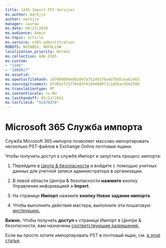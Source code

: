 ```yaml
---
title: 1245-Import-PST-Services
ms.author: markjjo
author: markjjo
manager: lauraw
ms.date: 04/21/2020
ms.audience: Admin
ms.topic: article
ms.service: o365-administration
ROBOTS: NOINDEX, NOFOLLOW
localization_priority: Normal
ms.collection: Adm_O365
ms.custom:
- "1245"
- "1800027"
ms.assetid: ''
ms.openlocfilehash: 107099899e881097a752d0376a4d76d51ea62463
ms.sourcegitcommit: 67dbb2f157f6e83f41d9480071c1d35ac5565509
ms.translationtype: MT
ms.contentlocale: ru-RU
ms.lasthandoff: 05/13/2021
ms.locfileid: "52470278"
---
```

# <a name="microsoft-365-import-service"></a>Microsoft 365 Служба импорта

Служба Microsoft 365 импорта позволяет массово импортировать несколько PST-файлов в Exchange Online почтовые ящики.

Чтобы получить доступ к службе Импорт и запустить процесс импорта:

1. Перейдите в [Центр & безопасности](https://protection.office.com) и войдите с помощью учетных данных для учетной записи администратора в организации.

2. В левой области Центра & безопасности **нажмите** кнопку Управление информацией **> Import**.

3. На странице **Импорт** нажмите **кнопку Новое задание импорта**.

4. Чтобы выполнить действия мастера, выполните эти пошаговую [инструкцию.](/microsoft-365/compliance/use-network-upload-to-import-pst-files.md)

**Важно.** Чтобы получить **доступ** к странице Импорт в Центре & безопасности, вам назначены [соответствующие разрешения.](/microsoft-365/security/office-365-security/use-dkim-to-validate-outbound-email.md)

Если вы просто хотите импортировать PST в почтовый ящик, см. [в этой статье](https://support.office.com/article/import-email-contacts-and-calendar-from-an-outlook-pst-file-431a8e9a-f99f-4d5f-ae48-ded54b3440ac).
